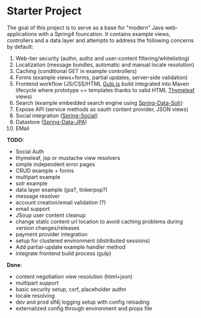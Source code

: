# Starter Project
The goal of this project is to serve as a base for "modern" Java web-applications with a Spring4 founcation. It contains example views, controllers and a data layer and attempts to address the following concerns by default:


1. Web-tier security (authn, authz and user-content filtering/whitelisting)
1. Localization (message bundles, automatic and manual locale resolution)
1. Caching (conditional GET in example controllers)
1. Forms (example views+forms, partial updates, server-side validation)
1. Frontend workflow (JS/CSS/HTML [Gulp.js](http://gulpjs.com/) build integrated into Maven lifecycle where prototype == templates thanks to valid HTML [Thymeleaf](http://www.thymeleaf.org/) views)
1. Search (example embedded search engine using [Spring-Data-Solr](https://github.com/spring-projects/spring-data-solr))
1. Expose API (service methods as oauth content provider, JSON views)
1. Social integration ([Spring-Social](http://projects.spring.io/spring-social/))
1. Datastore ([Spring-Data-JPA](http://projects.spring.io/spring-data-jpa/))
1. EMail 

__TODO:__

* Social Auth
* thymeleaf, jsp or mustache view resolvers
* simple independent error pages
* CRUD example + forms
* multipart example
* solr example
* data layer example (jpa?, tinkerpop?)
* message resolver
* account creation/email validation (?)
* email support
* JSoup user content cleanup
* change static content url location to avoid caching problems during version changes/releases
* payment provider integration
* setup for clustered environment (distributed sessions)
* Add partial-update example handler method
* integrate frontend build process (gulp)

__Done__:

* content negotiation view resolution (html+json)
* multipart support
* basic security setup, csrf, placeholder authn
* locale resolving
* dev and prod slf4j logging setup with config reloading
* externalized config through environment and props file
  
